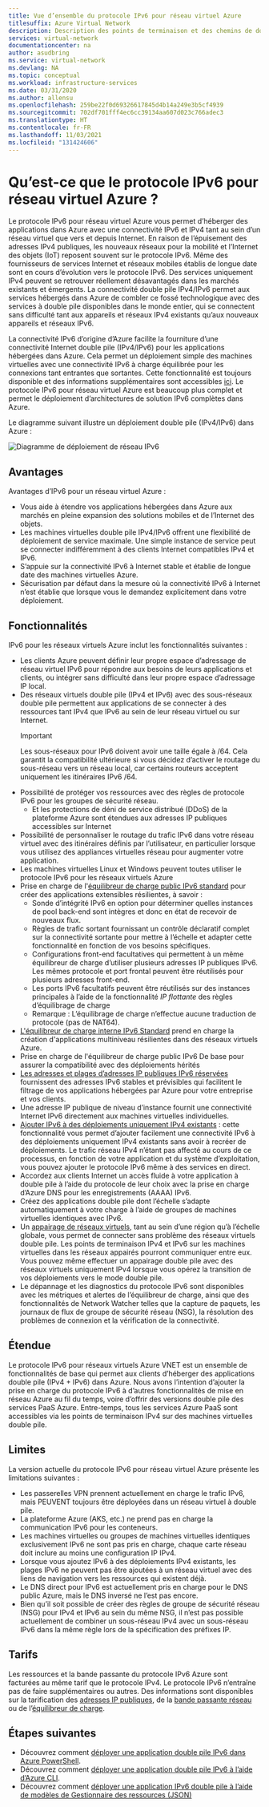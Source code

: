 ```yaml
---
title: Vue d’ensemble du protocole IPv6 pour réseau virtuel Azure
titlesuffix: Azure Virtual Network
description: Description des points de terminaison et des chemins de données IPv6 dans un réseau virtuel Azure.
services: virtual-network
documentationcenter: na
author: asudbring
ms.service: virtual-network
ms.devlang: NA
ms.topic: conceptual
ms.workload: infrastructure-services
ms.date: 03/31/2020
ms.author: allensu
ms.openlocfilehash: 259be22f0d69326617845d4b14a249e3b5cf4939
ms.sourcegitcommit: 702df701fff4ec6cc39134aa607d023c766adec3
ms.translationtype: HT
ms.contentlocale: fr-FR
ms.lasthandoff: 11/03/2021
ms.locfileid: "131424606"
---
```

# <a name="what-is-ipv6-for-azure-virtual-network"></a>Qu’est-ce que le protocole IPv6 pour réseau virtuel Azure ?

Le protocole IPv6 pour réseau virtuel Azure vous permet d’héberger des applications dans Azure avec une connectivité IPv6 et IPv4 tant au sein d’un réseau virtuel que vers et depuis Internet. En raison de l’épuisement des adresses IPv4 publiques, les nouveaux réseaux pour la mobilité et l’Internet des objets (IoT) reposent souvent sur le protocole IPv6. Même des fournisseurs de services Internet et réseaux mobiles établis de longue date sont en cours d’évolution vers le protocole IPv6. Des services uniquement IPv4 peuvent se retrouver réellement désavantagés dans les marchés existants et émergents. La connectivité double pile IPv4/IPv6 permet aux services hébergés dans Azure de combler ce fossé technologique avec des services à double pile disponibles dans le monde entier, qui se connectent sans difficulté tant aux appareils et réseaux IPv4 existants qu’aux nouveaux appareils et réseaux IPv6.

La connectivité IPv6 d’origine d’Azure facilite la fourniture d’une connectivité Internet double pile (IPv4/IPv6) pour les applications hébergées dans Azure. Cela permet un déploiement simple des machines virtuelles avec une connectivité IPv6 à charge équilibrée pour les connexions tant entrantes que sortantes. Cette fonctionnalité est toujours disponible et des informations supplémentaires sont accessibles [ici](../../load-balancer/load-balancer-ipv6-overview.md).
Le protocole IPv6 pour réseau virtuel Azure est beaucoup plus complet et permet le déploiement d’architectures de solution IPv6 complètes dans Azure.


Le diagramme suivant illustre un déploiement double pile (IPv4/IPv6) dans Azure :

![Diagramme de déploiement de réseau IPv6](../media/ipv6-support-overview/ipv6-sample-diagram.png)

## <a name="benefits"></a>Avantages

Avantages d’IPv6 pour un réseau virtuel Azure :

- Vous aide à étendre vos applications hébergées dans Azure aux marchés en pleine expansion des solutions mobiles et de l’Internet des objets.
- Les machines virtuelles double pile IPv4/IPv6 offrent une flexibilité de déploiement de service maximale. Une simple instance de service peut se connecter indifféremment à des clients Internet compatibles IPv4 et IPv6.
- S’appuie sur la connectivité IPv6 à Internet stable et établie de longue date des machines virtuelles Azure.
- Sécurisation par défaut dans la mesure où la connectivité IPv6 à Internet n’est établie que lorsque vous le demandez explicitement dans votre déploiement.

## <a name="capabilities"></a>Fonctionnalités

IPv6 pour les réseaux virtuels Azure inclut les fonctionnalités suivantes :

- Les clients Azure peuvent définir leur propre espace d’adressage de réseau virtuel IPv6 pour répondre aux besoins de leurs applications et clients, ou intégrer sans difficulté dans leur propre espace d’adressage IP local.
- Des réseaux virtuels double pile (IPv4 et IPv6) avec des sous-réseaux double pile permettent aux applications de se connecter à des ressources tant IPv4 que IPv6 au sein de leur réseau virtuel ou sur Internet.
    > [!IMPORTANT]
    > Les sous-réseaux pour IPv6 doivent avoir une taille égale à /64.  Cela garantit la compatibilité ultérieure si vous décidez d’activer le routage du sous-réseau vers un réseau local, car certains routeurs acceptent uniquement les itinéraires IPv6 /64.  
- Possibilité de protéger vos ressources avec des règles de protocole IPv6 pour les groupes de sécurité réseau.
    - Et les protections de déni de service distribué (DDoS) de la plateforme Azure sont étendues aux adresses IP publiques accessibles sur Internet
- Possibilité de personnaliser le routage du trafic IPv6 dans votre réseau virtuel avec des itinéraires définis par l’utilisateur, en particulier lorsque vous utilisez des appliances virtuelles réseau pour augmenter votre application.
- Les machines virtuelles Linux et Windows peuvent toutes utiliser le protocole IPv6 pour les réseaux virtuels Azure
- Prise en charge de l'[équilibreur de charge public IPv6 standard](../../load-balancer/virtual-network-ipv4-ipv6-dual-stack-standard-load-balancer-powershell.md) pour créer des applications extensibles résilientes, à savoir :
    - Sonde d’intégrité IPv6 en option pour déterminer quelles instances de pool back-end sont intègres et donc en état de recevoir de nouveaux flux.
    - Règles de trafic sortant fournissant un contrôle déclaratif complet sur la connectivité sortante pour mettre à l’échelle et adapter cette fonctionnalité en fonction de vos besoins spécifiques.
    - Configurations front-end facultatives qui permettent à un même équilibreur de charge d’utiliser plusieurs adresses IP publiques IPv6. Les mêmes protocole et port frontal peuvent être réutilisés pour plusieurs adresses front-end.
    - Les ports IPv6 facultatifs peuvent être réutilisés sur des instances principales à l’aide de la fonctionnalité *IP flottante* des règles d’équilibrage de charge 
    - Remarque : L’équilibrage de charge n’effectue aucune traduction de protocole (pas de NAT64). 
- [L'équilibreur de charge interne IPv6 Standard](../../load-balancer/ipv6-dual-stack-standard-internal-load-balancer-powershell.md) prend en charge la création d'applications multiniveau résilientes dans des réseaux virtuels Azure.   
- Prise en charge de l'équilibreur de charge public IPv6 De base pour assurer la compatibilité avec des déploiements hérités
- [Les adresses et plages d’adresses IP publiques IPv6 réservées](public-ip-address-prefix.md) fournissent des adresses IPv6 stables et prévisibles qui facilitent le filtrage de vos applications hébergées par Azure pour votre entreprise et vos clients.
- Une adresse IP publique de niveau d’instance fournit une connectivité Internet IPv6 directement aux machines virtuelles individuelles.
- [Ajouter IPv6 à des déploiements uniquement IPv4 existants](../../load-balancer/ipv6-add-to-existing-vnet-powershell.md) : cette fonctionnalité vous permet d’ajouter facilement une connectivité IPv6 à des déploiements uniquement IPv4 existants sans avoir à recréer de déploiements.  Le trafic réseau IPv4 n’étant pas affecté au cours de ce processus, en fonction de votre application et du système d’exploitation, vous pouvez ajouter le protocole IPv6 même à des services en direct.    
- Accordez aux clients Internet un accès fluide à votre application à double pile à l’aide du protocole de leur choix avec la prise en charge d’Azure DNS pour les enregistrements (AAAA) IPv6. 
- Créez des applications double pile dont l’échelle s’adapte automatiquement à votre charge à l’aide de groupes de machines virtuelles identiques avec IPv6.
- Un [appairage de réseaux virtuels](../../virtual-network/virtual-network-peering-overview.md), tant au sein d’une région qu’à l’échelle globale, vous permet de connecter sans problème des réseaux virtuels double pile. Les points de terminaison IPv4 et IPv6 sur les machines virtuelles dans les réseaux appairés pourront communiquer entre eux. Vous pouvez même effectuer un appairage double pile avec des réseaux virtuels uniquement IPv4 lorsque vous opérez la transition de vos déploiements vers le mode double pile. 
- Le dépannage et les diagnostics du protocole IPv6 sont disponibles avec les métriques et alertes de l’équilibreur de charge, ainsi que des fonctionnalités de Network Watcher telles que la capture de paquets, les journaux de flux de groupe de sécurité réseau (NSG), la résolution des problèmes de connexion et la vérification de la connectivité.   

## <a name="scope"></a>Étendue
Le protocole IPv6 pour réseaux virtuels Azure VNET est un ensemble de fonctionnalités de base qui permet aux clients d’héberger des applications double pile (IPv4 + IPv6) dans Azure.  Nous avons l’intention d’ajouter la prise en charge du protocole IPv6 à d’autres fonctionnalités de mise en réseau Azure au fil du temps, voire d’offrir des versions double pile des services PaaS Azure. Entre-temps, tous les services Azure PaaS sont accessibles via les points de terminaison IPv4 sur des machines virtuelles double pile.   

## <a name="limitations"></a>Limites
La version actuelle du protocole IPv6 pour réseau virtuel Azure présente les limitations suivantes :
- Les passerelles VPN prennent actuellement en charge le trafic IPv6, mais PEUVENT toujours être déployées dans un réseau virtuel à double pile.
- La plateforme Azure (AKS, etc.) ne prend pas en charge la communication IPv6 pour les conteneurs. 
- Les machines virtuelles ou groupes de machines virtuelles identiques exclusivement IPv6 ne sont pas pris en charge, chaque carte réseau doit inclure au moins une configuration IP IPv4. 
- Lorsque vous ajoutez IPv6 à des déploiements IPv4 existants, les plages IPv6 ne peuvent pas être ajoutées à un réseau virtuel avec des liens de navigation vers les ressources qui existent déjà.  
- Le DNS direct pour IPv6 est actuellement pris en charge pour le DNS public Azure, mais le DNS inversé ne l’est pas encore.
- Bien qu’il soit possible de créer des règles de groupe de sécurité réseau (NSG) pour IPv4 et IPv6 au sein du même NSG, il n’est pas possible actuellement de combiner un sous-réseau IPv4 avec un sous-réseau IPv6 dans la même règle lors de la spécification des préfixes IP.

## <a name="pricing"></a>Tarifs

Les ressources et la bande passante du protocole IPv6 Azure sont facturées au même tarif que le protocole IPv4. Le protocole IPv6 n’entraîne pas de faire supplémentaires ou autres. Des informations sont disponibles sur la tarification des [adresses IP publiques](https://azure.microsoft.com/pricing/details/ip-addresses/), de la [bande passante réseau](https://azure.microsoft.com/pricing/details/bandwidth/) ou de l’[équilibreur de charge](https://azure.microsoft.com/pricing/details/load-balancer/).

## <a name="next-steps"></a>Étapes suivantes

- Découvrez comment [déployer une application double pile IPv6 dans Azure PowerShell](../../load-balancer/virtual-network-ipv4-ipv6-dual-stack-standard-load-balancer-powershell.md).
- Découvrez comment [déployer une application double pile IPv6 à l’aide d’Azure CLI](../../load-balancer/virtual-network-ipv4-ipv6-dual-stack-standard-load-balancer-cli.md).
- Découvrez comment [déployer une application IPv6 double pile à l’aide de modèles de Gestionnaire des ressources (JSON)](../../load-balancer/ipv6-configure-standard-load-balancer-template-json.md)
